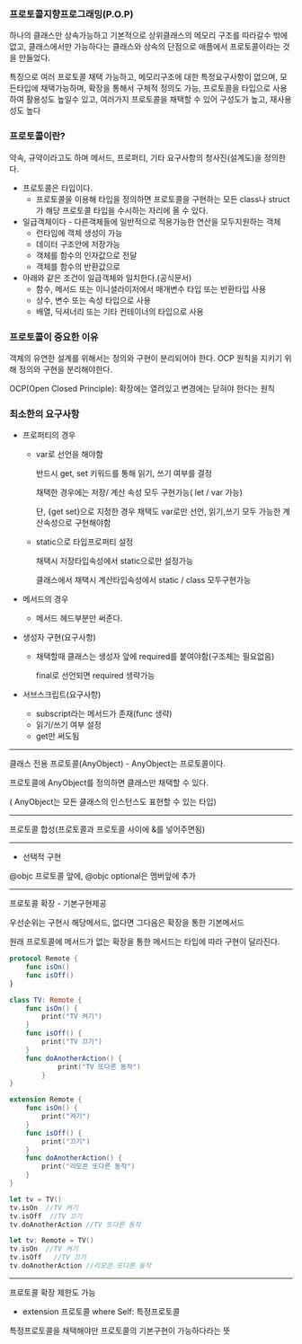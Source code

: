 ### 프로토콜지향프로그래밍(P.O.P)

하나의 클래스만 상속가능하고 기본적으로 상위클래스의 메모리 구조를 따라갈수 밖에 없고, 클래스에서만 가능하다는 클래스와 상속의 단점으로 애플에서 프로토콜이라는 것을 만들었다.

특징으로 여러 프로토콜 채택 가능하고, 메모리구조에 대한 특정요구사항이 없으며, 모든타입에 채택가능하며, 확장을 통해서 구체적 정의도 가능, 프로토콜을 타입으로 사용하여 활용성도 높일수 있고, 여러가지 프로토콜을 채택할 수 있어 구성도가 높고, 재사용성도 높다

### 프로토콜이란?

약속, 규약이라고도 하며 메서드, 프로퍼티, 기타 요구사항의 청사진(설계도)을 정의한다.

- 프로토콜은 타입이다.
    - 프로토콜을 이용해 타입을 정의하면 프로토콜을 구현하는 모든 class나 struct가 해당 프로토콜 타입을 수시하는 자리에 올 수 있다.
- 일급객체이다 - 다른객체들에 일반적으로 적용가능한 연산을 모두지원하는 객체
    - 런타임에 객체 생성이 가능
    - 데이터 구조안에 저장가능
    - 객체를 함수의 인자값으로 전달
    - 객체를 함수의 반환값으로
- 아래와 같은 조건이 일급객체와 일치한다.(공식문서)
    - 함수, 메서드 또는 이니셜라이저에서 매개변수 타입 또는 반환타입 사용
    - 상수, 변수 또는 속성 타입으로 사용
    - 배열, 딕셔너리 또는 기타 컨테이너의 타입으로 사용

### 프로토콜이 중요한 이유

객체의 유연한 설계를 위해서는 정의와 구현이 분리되어야 한다. OCP 원칙을 지키기 위해 정의와 구현을 분리해야한다.

OCP(Open Closed Principle): 확장에는 열려있고 변경에는 닫혀야 한다는 원칙

### 최소한의 요구사항

- 프로퍼티의 경우
    - var로 선언을 해야함
        
        반드시 get, set 키워드를 통해 읽기, 쓰기 여부를 결정
        
        채택한 경우에는 저장/ 계산 속성 모두 구현가능( let / var 가능)
        
        단, {get set}으로 지정한 경우 채택도 var로만 선언, 읽기,쓰기 모두 가능한 계산속성으로 구현해야함
        
    - static으로 타입프로퍼티 설정
        
        채택시 저장타입속성에서 static으로만 설정가능
        
        클래스에서 채택시 계산타입속성에서 static / class 모두구현가능
        
- 메서드의 경우
    - 메서드 헤드부분만 써준다.

- 생성자 구현(요구사항)
    - 채택할때 클래스는 생성자 앞에 required를 붙여야함(구조체는 필요없음)
        
        final로 선언되면 required 생략가능
        

- 서브스크립트(요구사항)
    - subscript라는 메서드가 존재(func 생략)
    - 읽기/쓰기 여부 설정
    - get만 써도됨

---

클래스 전용 프로토콜(AnyObject) - AnyObject는 프로토콜이다.

프로토콜에 AnyObject를 정의하면 클래스만 채택할 수 있다.

( AnyObject는 모든 클래스의 인스턴스도 표현할 수 있는 타입)

---

프로토콜 합성(프로토콜과 프로토콜 사이에 &를 넣어주면됨)

---

- 선택적 구현

@objc 프로토콜 앞에, @objc optional은 멤버앞에 추가

---

프로토콜 확장 - 기본구현제공

우선순위는 구현시 해당메서드, 없다면 그다음은 확장을 통한 기본메서드

원래 프로토콜에 메서드가 없는 확장을 통한 메서드는 타입에 따라 구현이 달라진다.

```swift
protocol Remote {
	func isOn()
	func isOff()
}

class TV: Remote {
	func isOn() {
		print("TV 켜기")
	}
	func isOff() {
		print("TV 끄기")
	}
	func doAnotherAction() {
			print("TV 또다른 동작")
		}
}

extension Remote {
	func isOn() {
		print("켜기")
	}
	func isOff() {
		print("끄기")
	}
	func doAnotherAction() {
		print("리모콘 또다른 동작")
	}
}

let tv = TV()
tv.isOn  //TV 켜기
tv.isOff  //TV 끄기
tv.doAnotherAction //TV 또다른 동작

let tv: Remote = TV()
tv.isOn  //TV 켜기
tv.isOff   //TV 끄기
tv.doAnotherAction //리모콘 또다른 동작
```

---

프로토콜 확장 제한도 가능

- extension 프로토콜 where Self: 특정프로토콜

특정프로토콜을 채택해야만 프로토콜의 기본구현이 가능하다라는 뜻
